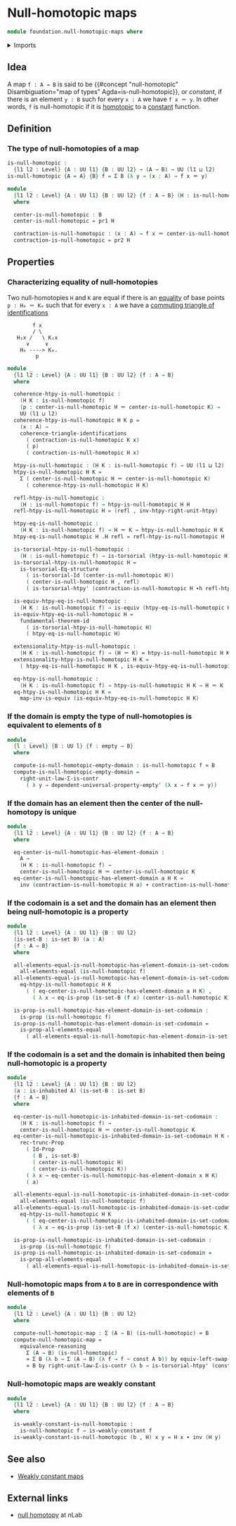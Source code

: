 # Null-homotopic maps

```agda
module foundation.null-homotopic-maps where
```

<details><summary>Imports</summary>

```agda
open import foundation.commuting-triangles-of-identifications
open import foundation.constant-maps
open import foundation.dependent-pair-types
open import foundation.empty-types
open import foundation.fundamental-theorem-of-identity-types
open import foundation.homotopy-induction
open import foundation.identity-types
open import foundation.inhabited-types
open import foundation.propositional-truncations
open import foundation.propositions
open import foundation.sets
open import foundation.structure-identity-principle
open import foundation.torsorial-type-families
open import foundation.type-arithmetic-dependent-pair-types
open import foundation.universal-property-empty-type
open import foundation.universe-levels
open import foundation.weakly-constant-maps

open import foundation-core.equivalences
open import foundation-core.homotopies
```

</details>

## Idea

A map `f : A → B` is said to be
{{#concept "null-homotopic" Disambiguation="map of types" Agda=is-null-homotopic}},
or _constant_, if there is an element `y : B` such for every `x : A` we have
`f x ＝ y`. In other words, `f` is null-homotopic if it is
[homotopic](foundation-core.homotopies.md) to a
[constant](foundation-core.constant-maps.md) function.

## Definition

### The type of null-homotopies of a map

```agda
is-null-homotopic :
  {l1 l2 : Level} {A : UU l1} {B : UU l2} → (A → B) → UU (l1 ⊔ l2)
is-null-homotopic {A = A} {B} f = Σ B (λ y → (x : A) → f x ＝ y)

module _
  {l1 l2 : Level} {A : UU l1} {B : UU l2} {f : A → B} (H : is-null-homotopic f)
  where

  center-is-null-homotopic : B
  center-is-null-homotopic = pr1 H

  contraction-is-null-homotopic : (x : A) → f x ＝ center-is-null-homotopic
  contraction-is-null-homotopic = pr2 H
```

## Properties

### Characterizing equality of null-homotopies

Two null-homotopies `H` and `K` are equal if there is an
[equality](foundation-core.identity-types.md) of base points `p : H₀ ＝ K₀` such
that for every `x : A` we have a
[commuting triangle of identifications](foundation.commuting-triangles-of-identifications.md)

```text
        f x
        / \
   H₁x /   \ K₁x
      ∨     ∨
    H₀ ----> K₀.
         p
```

```agda
module _
  {l1 l2 : Level} {A : UU l1} {B : UU l2} {f : A → B}
  where

  coherence-htpy-is-null-homotopic :
    (H K : is-null-homotopic f)
    (p : center-is-null-homotopic H ＝ center-is-null-homotopic K) →
    UU (l1 ⊔ l2)
  coherence-htpy-is-null-homotopic H K p =
    (x : A) →
    coherence-triangle-identifications
      ( contraction-is-null-homotopic K x)
      ( p)
      ( contraction-is-null-homotopic H x)

  htpy-is-null-homotopic : (H K : is-null-homotopic f) → UU (l1 ⊔ l2)
  htpy-is-null-homotopic H K =
    Σ ( center-is-null-homotopic H ＝ center-is-null-homotopic K)
      ( coherence-htpy-is-null-homotopic H K)

  refl-htpy-is-null-homotopic :
    (H : is-null-homotopic f) → htpy-is-null-homotopic H H
  refl-htpy-is-null-homotopic H = (refl , inv-htpy-right-unit-htpy)

  htpy-eq-is-null-homotopic :
    (H K : is-null-homotopic f) → H ＝ K → htpy-is-null-homotopic H K
  htpy-eq-is-null-homotopic H .H refl = refl-htpy-is-null-homotopic H

  is-torsorial-htpy-is-null-homotopic :
    (H : is-null-homotopic f) → is-torsorial (htpy-is-null-homotopic H)
  is-torsorial-htpy-is-null-homotopic H =
    is-torsorial-Eq-structure
      ( is-torsorial-Id (center-is-null-homotopic H))
      ( center-is-null-homotopic H , refl)
      ( is-torsorial-htpy' (contraction-is-null-homotopic H ∙h refl-htpy))

  is-equiv-htpy-eq-is-null-homotopic :
    (H K : is-null-homotopic f) → is-equiv (htpy-eq-is-null-homotopic H K)
  is-equiv-htpy-eq-is-null-homotopic H =
    fundamental-theorem-id
      ( is-torsorial-htpy-is-null-homotopic H)
      ( htpy-eq-is-null-homotopic H)

  extensionality-htpy-is-null-homotopic :
    (H K : is-null-homotopic f) → (H ＝ K) ≃ htpy-is-null-homotopic H K
  extensionality-htpy-is-null-homotopic H K =
    ( htpy-eq-is-null-homotopic H K , is-equiv-htpy-eq-is-null-homotopic H K)

  eq-htpy-is-null-homotopic :
    (H K : is-null-homotopic f) → htpy-is-null-homotopic H K → H ＝ K
  eq-htpy-is-null-homotopic H K =
    map-inv-is-equiv (is-equiv-htpy-eq-is-null-homotopic H K)
```

### If the domain is empty the type of null-homotopies is equivalent to elements of `B`

```agda
module _
  {l : Level} {B : UU l} {f : empty → B}
  where

  compute-is-null-homotopic-empty-domain : is-null-homotopic f ≃ B
  compute-is-null-homotopic-empty-domain =
    right-unit-law-Σ-is-contr
      ( λ y → dependent-universal-property-empty' (λ x → f x ＝ y))
```

### If the domain has an element then the center of the null-homotopy is unique

```agda
module _
  {l1 l2 : Level} {A : UU l1} {B : UU l2} {f : A → B}
  where

  eq-center-is-null-homotopic-has-element-domain :
    A →
    (H K : is-null-homotopic f) →
    center-is-null-homotopic H ＝ center-is-null-homotopic K
  eq-center-is-null-homotopic-has-element-domain a H K =
    inv (contraction-is-null-homotopic H a) ∙ contraction-is-null-homotopic K a
```

### If the codomain is a set and the domain has an element then being null-homotopic is a property

```agda
module _
  {l1 l2 : Level} {A : UU l1} {B : UU l2}
  (is-set-B : is-set B) (a : A)
  {f : A → B}
  where

  all-elements-equal-is-null-homotopic-has-element-domain-is-set-codomain :
    all-elements-equal (is-null-homotopic f)
  all-elements-equal-is-null-homotopic-has-element-domain-is-set-codomain H K =
    eq-htpy-is-null-homotopic H K
      ( ( eq-center-is-null-homotopic-has-element-domain a H K) ,
        ( λ x → eq-is-prop (is-set-B (f x) (center-is-null-homotopic K))))

  is-prop-is-null-homotopic-has-element-domain-is-set-codomain :
    is-prop (is-null-homotopic f)
  is-prop-is-null-homotopic-has-element-domain-is-set-codomain =
    is-prop-all-elements-equal
      ( all-elements-equal-is-null-homotopic-has-element-domain-is-set-codomain)
```

### If the codomain is a set and the domain is inhabited then being null-homotopic is a property

```agda
module _
  {l1 l2 : Level} {A : UU l1} {B : UU l2}
  (a : is-inhabited A) (is-set-B : is-set B)
  {f : A → B}
  where

  eq-center-is-null-homotopic-is-inhabited-domain-is-set-codomain :
    (H K : is-null-homotopic f) →
    center-is-null-homotopic H ＝ center-is-null-homotopic K
  eq-center-is-null-homotopic-is-inhabited-domain-is-set-codomain H K =
    rec-trunc-Prop
      ( Id-Prop
        ( B , is-set-B)
        ( center-is-null-homotopic H)
        ( center-is-null-homotopic K))
      ( λ x → eq-center-is-null-homotopic-has-element-domain x H K)
      ( a)

  all-elements-equal-is-null-homotopic-is-inhabited-domain-is-set-codomain :
    all-elements-equal (is-null-homotopic f)
  all-elements-equal-is-null-homotopic-is-inhabited-domain-is-set-codomain H K =
    eq-htpy-is-null-homotopic H K
      ( ( eq-center-is-null-homotopic-is-inhabited-domain-is-set-codomain H K) ,
        ( λ x → eq-is-prop (is-set-B (f x) (center-is-null-homotopic K))))

  is-prop-is-null-homotopic-is-inhabited-domain-is-set-codomain :
    is-prop (is-null-homotopic f)
  is-prop-is-null-homotopic-is-inhabited-domain-is-set-codomain =
    is-prop-all-elements-equal
      ( all-elements-equal-is-null-homotopic-is-inhabited-domain-is-set-codomain)
```

### Null-homotopic maps from `A` to `B` are in correspondence with elements of `B`

```agda
module _
  {l1 l2 : Level} {A : UU l1} {B : UU l2}
  where

  compute-null-homotopic-map : Σ (A → B) (is-null-homotopic) ≃ B
  compute-null-homotopic-map =
    equivalence-reasoning
      Σ (A → B) (is-null-homotopic)
      ≃ Σ B (λ b → Σ (A → B) (λ f → f ~ const A b)) by equiv-left-swap-Σ
      ≃ B by right-unit-law-Σ-is-contr (λ b → is-torsorial-htpy' (const A b))
```

### Null-homotopic maps are weakly constant

```agda
module _
  {l1 l2 : Level} {A : UU l1} {B : UU l2} {f : A → B}
  where

  is-weakly-constant-is-null-homotopic :
    is-null-homotopic f → is-weakly-constant f
  is-weakly-constant-is-null-homotopic (b , H) x y = H x ∙ inv (H y)
```

## See also

- [Weakly constant maps](foundation.weakly-constant-maps.md)

## External links

- [null homotopy](https://ncatlab.org/nlab/show/null+homotopy) at $n$Lab
